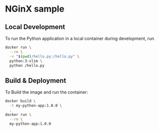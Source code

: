 # NGinX sample

## Local Development

To run the Python application in a local container during development, run

```bash
docker run \
  --rm \
  -v "$(pwd)/hello.py:/hello.py" \
  python:3-slim \
  python /hello.py
```

## Build & Deployment

To Build the image and run the container:

```bash
docker build \
  -t my-python-app:1.0.0 \
  .
docker run \
  --rm \
  my-python-app:1.0.0
```
